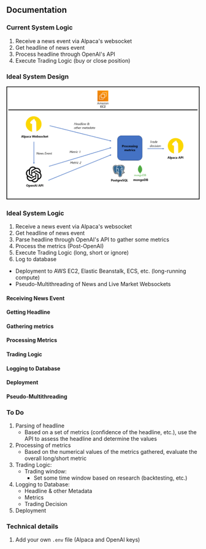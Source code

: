## Documentation

### Current System Logic
1. Receive a news event via Alpaca's websocket
2. Get headline of news event
3. Process headline through OpenAI's API
4. Execute Trading Logic (buy or close position)

### Ideal System Design
![](systemdesign.png)

### Ideal System Logic
1. Receive a news event via Alpaca's websocket
2. Get headline of news event
3. Parse headline through OpenAI's API to gather some metrics
4. Process the metrics (Post-OpenAI)
5. Execute Trading Logic (long, short or ignore)
6. Log to database

- Deployment to AWS EC2, Elastic Beanstalk, ECS, etc. (long-running compute)
- Pseudo-Multithreading of News and Live Market Websockets

#### Receiving News Event

#### Getting Headline

#### Gathering metrics

#### Processing Metrics

#### Trading Logic

#### Logging to Database

#### Deployment

#### Pseudo-Multithreading

### To Do
1. Parsing of headline
    * Based on a set of metrics (confidence of the headline, etc.), use the API to assess the headline and determine the values 
2. Processing of metrics
    * Based on the numerical values of the metrics gathered, evaluate the overall long/short metric
3. Trading Logic:
    * Trading window:
        - Set some time window based on research (backtesting, etc.)
4. Logging to Database:
    * Headline & other Metadata
    * Metrics
    * Trading Decision
5. Deployment

### Technical details
1. Add your own `.env` file (Alpaca and OpenAI keys)